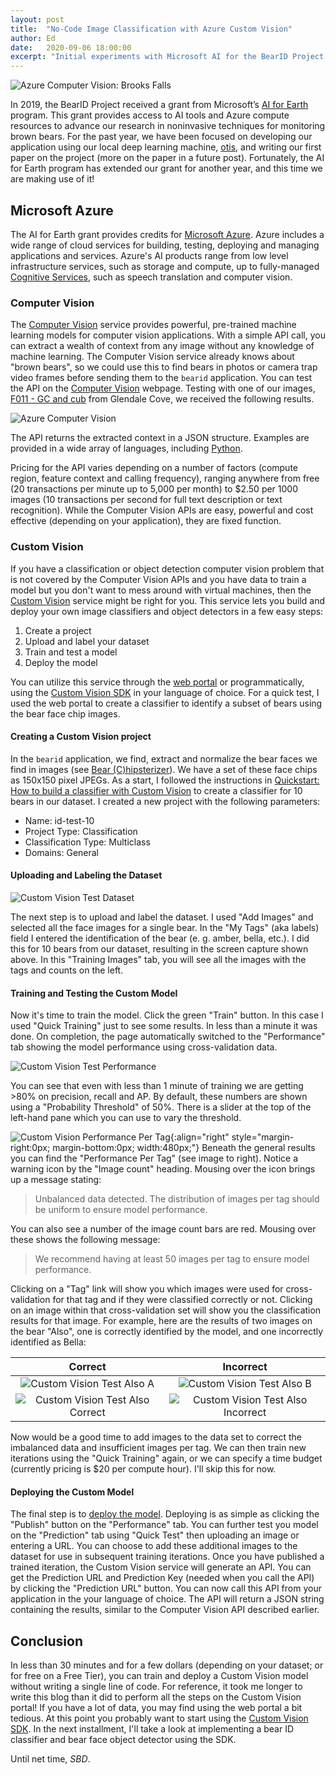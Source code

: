 ```yaml
---
layout: post
title:  "No-Code Image Classification with Azure Custom Vision"
author: Ed
date:   2020-09-06 18:00:00
excerpt: "Initial experiments with Microsoft AI for the BearID Project through Microsoft's AI for Earth program. Creating an image classifier without writing any code using Microsoft Azure Custom Vision."
---
```

![Azure Computer Vision: Brooks Falls](/assets/ai-for-earth/cv-brooks.png)

In 2019, the BearID Project received a grant from Microsoft’s [AI for Earth](https://www.microsoft.com/en-us/ai/ai-for-earth) program. This grant provides access to AI tools and Azure compute resources to advance our research in noninvasive techniques for monitoring brown bears. For the past year, we have been focused on developing our application using our local deep learning machine, [otis](https://hypraptive.github.io/2017/02/13/dl-computer-build.html), and writing our first paper on the project (more on the paper in a future post). Fortunately, the AI for Earth program has extended our grant for another year, and this time we are making use of it!

## Microsoft Azure

The AI for Earth grant provides credits for [Microsoft Azure](https://azure.microsoft.com/). Azure includes a wide range of cloud services for building, testing, deploying and managing applications and services. Azure's AI products range from low level infrastructure services, such as storage and compute, up to fully-managed [Cognitive Services](https://azure.microsoft.com/en-us/services/cognitive-services/), such as speech translation and computer vision.

### Computer Vision

The [Computer Vision](https://azure.microsoft.com/en-us/services/cognitive-services/computer-vision/) service provides powerful, pre-trained machine learning models for computer vision applications. With a simple API call, you can extract a wealth of context from any image without any knowledge of machine learning. The Computer Vision service already knows about "brown bears", so we could use this to find bears in photos or camera trap video frames before sending them to the `bearid` application. You can test the API on the [Computer Vision](https://azure.microsoft.com/en-us/services/cognitive-services/computer-vision/) webpage. Testing with one of our images, [F011 - GC and cub](http://bearresearch.org/gc/) from Glendale Cove, we received the following results.

![Azure Computer Vision](/assets/ai-for-earth/AzureComputerVision.png)

The API returns the extracted context in a JSON structure. Examples are provided in a wide array of languages, including [Python](https://docs.microsoft.com/en-us/azure/cognitive-services/computer-vision/quickstarts-sdk/client-library?pivots=programming-language-python).

Pricing for the API varies depending on a number of factors (compute region, feature context and calling frequency), ranging anywhere from free (20 transactions per minute up to 5,000 per month) to $2.50 per 1000 images (10 transactions per second for full text description or text recognition). While the Computer Vision APIs are easy, powerful and cost effective (depending on your application), they are fixed function.

### Custom Vision

If you have a classification or object detection computer vision problem that is not covered by the Computer Vision APIs and you have data to train a model but you don't want to mess around with virtual machines, then the [Custom Vision](https://azure.microsoft.com/en-us/services/cognitive-services/custom-vision-service/) service might be right for you. This service lets you build and deploy your own image classifiers and object detectors in a few easy steps:

1. Create a project
2. Upload and label your dataset
3. Train and test a model
4. Deploy the model

You can utilize this service through the [web portal](https://docs.microsoft.com/en-us/azure/cognitive-services/custom-vision-service/getting-started-build-a-classifier) or programmatically, using the [Custom Vision SDK](https://docs.microsoft.com/en-us/azure/cognitive-services/custom-vision-service/quickstarts/image-classification?pivots=programming-language-python) in your language of choice. For a quick test, I used the web portal to create a classifier to identify a subset of bears using the bear face chip images.

#### Creating a Custom Vision project

In the `bearid` application, we find, extract and normalize the bear faces we find in images (see [Bear (C)hipsterizer](https://hypraptive.github.io/2017/02/24/bear-chipsterizer.html)). We have a set of these face chips as 150x150 pixel JPEGs. As a start, I followed the instructions in [Quickstart: How to build a classifier with Custom Vision](https://docs.microsoft.com/en-us/azure/cognitive-services/custom-vision-service/getting-started-build-a-classifier) to create a classifier for 10 bears in our dataset. I created a new project with the following parameters:

* Name: id-test-10
* Project Type: Classification
* Classification Type: Multiclass
* Domains: General

#### Uploading and Labeling the Dataset

![Custom Vision Test Dataset](/assets/ai-for-earth/id-test-dataset.png)

The next step is to upload and label the dataset. I used "Add Images" and selected all the face images for a single bear. In the "My Tags" (aka labels) field I entered the identification of the bear (e. g. amber, bella, etc.). I did this for 10 bears from our dataset, resulting in the screen capture shown above. In this "Training Images" tab, you will see all the images with the tags and counts on the left.

#### Training and Testing the Custom Model

Now it's time to train the model. Click the green "Train" button. In this case I used "Quick Training" just to see some results. In less than a minute it was done. On completion, the page automatically switched to the "Performance" tab showing the model performance using cross-validation data.

![Custom Vision Test Performance](/assets/ai-for-earth/id-test-performance.png)

You can see that even with less than 1 minute of training we are getting >80% on precision, recall and AP. By default, these numbers are shown using a "Probability Threshold" of 50%. There is a slider at the top of the left-hand pane which you can use to vary the threshold.

![Custom Vision Performance Per Tag](/assets/ai-for-earth/id-test-perf-details.png){:align="right" style="margin-right:0px; margin-bottom:0px; width:480px;"} Beneath the general results you can find the "Performance Per Tag" (see image to right). Notice a warning icon by the "Image count" heading. Mousing over the  icon brings up a message stating:

> Unbalanced data detected. The distribution of images per tag should be uniform to ensure model performance.

You can also see a number of the image count bars are red. Mousing over these shows the following message:

> We recommend having at least 50 images per tag to ensure model performance.

Clicking on a "Tag" link will show you which images were used for cross-validation for that tag and if they were classified correctly or not. Clicking on an image within that cross-validation set will show you the classification results for that image. For example, here are the results of two images on the bear "Also", one is correctly identified by the model, and one incorrectly identified as Bella:

| Correct | Incorrect |
| :-------------: | :-----:|
| ![Custom Vision Test Also A](/assets/ai-for-earth/id-test-also-a.jpg) | ![Custom Vision Test Also B](/assets/ai-for-earth/id-test-also-b.jpg) |
| ![Custom Vision Test Also Correct](/assets/ai-for-earth/id-test-also-right.png) | ![Custom Vision Test Also Incorrect](/assets/ai-for-earth/id-test-also-wrong.png) |

Now would be a good time to add images to the data set to correct the imbalanced data and insufficient images per tag. We can then train new iterations using the "Quick Training" again, or we can specify a time budget (currently pricing is $20 per compute hour). I'll skip this for now.

#### Deploying the Custom Model

The final step is to [deploy the model](https://docs.microsoft.com/en-us/azure/cognitive-services/custom-vision-service/use-prediction-api). Deploying is as simple as clicking the "Publish" button on the "Performance" tab. You can further test you model on the "Prediction" tab using "Quick Test" then uploading an image or entering a URL. You can choose to add these additional images to the dataset for use in subsequent training iterations. Once you have published a trained iteration, the Custom Vision service will generate an API. You can get the Prediction URL and Prediction Key (needed when you call the API) by clicking the "Prediction URL" button. You can now call this API from your application in the your language of choice. The API will return a JSON string containing the results, similar to the Computer Vision API described earlier.

## Conclusion

In less than 30 minutes and for a few dollars (depending on your dataset; or for free on a Free Tier), you can train and deploy a Custom Vision model without writing a single line of code. For reference, it took me longer to write this blog than it did to perform all the steps on the Custom Vision portal! If you have a lot of data, you may find using the web portal a bit tedious. At this point you probably want to start using the [Custom Vision SDK](https://docs.microsoft.com/en-us/azure/cognitive-services/custom-vision-service/quickstarts/image-classification?pivots=programming-language-python). In the next installment, I'll take a look at implementing a bear ID classifier and bear face object detector using the SDK.

Until net time, _SBD_.
